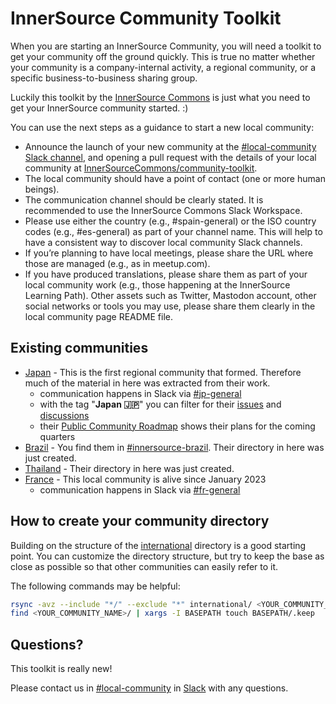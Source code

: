 # InnerSource Community Toolkit

When you are starting an InnerSource Community, you will need a toolkit to get your community off the ground quickly.
This is true no matter whether your community is a company-internal activity, a regional community, or a specific business-to-business sharing group.

Luckily this toolkit by the [InnerSource Commons](https://innersourcecommons.org) is just what you need to get your InnerSource community started. :)

You can use the next steps as a guidance to start a new local community:
* Announce the launch of your new community at the [#local-community Slack channel](https://innersourcecommons.slack.com/archives/C046MD5R5RT), and opening a pull request with the details of your local community  at [InnerSourceCommons/community-toolkit](https://github.com/InnerSourceCommons/community-toolkit/pulls).
* The local community should have a point of contact (one or more human beings).
* The communication channel should be clearly stated. It is recommended to use the InnerSource Commons Slack Workspace.
* Please use either the country (e.g., #spain-general) or the ISO country codes (e.g., #es-general) as part of your channel name. This will help to have a consistent way to discover local community Slack channels. 
* If you’re planning to have local meetings, please share the URL where those are managed (e.g., as in meetup.com).
* If you have produced translations, please share them as part of your local community work (e.g., those happening at the InnerSource Learning Path).
Other assets such as Twitter, Mastodon account, other social networks or tools you may use, please share them clearly in the local community page README file.

## Existing communities

* [Japan](./japan) - This is the first regional community that formed. Therefore much of the material in here was extracted from their work.
  * communication happens in Slack via [#jp-general](https://innersourcecommons.slack.com/archives/C03M546NR16)
  * with the tag "**Japan :jp:**" you can filter for their [issues](https://github.com/InnerSourceCommons/community-toolkit/labels/Japan%20%3Ajp%3A) and [discussions](https://github.com/InnerSourceCommons/community-toolkit/discussions?discussions_q=label%3A%22Japan+%3Ajp%3A%22)
  * their [Public Community Roadmap](https://github.com/orgs/InnerSourceCommons/projects/1) shows their plans for the coming quarters
* [Brazil](./brazil) - You find them in [#innersource-brazil](https://innersourcecommons.slack.com/archives/C03JP108XGE). Their directory in here was just created.
* [Thailand](./thailand) - Their directory in here was just created.
* [France](./france) - This local community is alive since January 2023
  * communication happens in Slack via [#fr-general](https://innersourcecommons.slack.com/archives/C04HJ3KPR19)

## How to create your community directory

Building on the structure of the [international](./international) directory is a good starting point.
You can customize the directory structure, but try to keep the base as close as possible so that other communities can easily refer to it.

The following commands may be helpful:

```sh
rsync -avz --include "*/" --exclude "*" international/ <YOUR_COMMUNITY_NAME>
find <YOUR_COMMUNITY_NAME>/ | xargs -I BASEPATH touch BASEPATH/.keep
```

## Questions?

This toolkit is really new!

Please contact us in [#local-community](https://innersourcecommons.slack.com/archives/C046MD5R5RT) in [Slack](https://innersourcecommons-inviter.herokuapp.com) with any questions.
